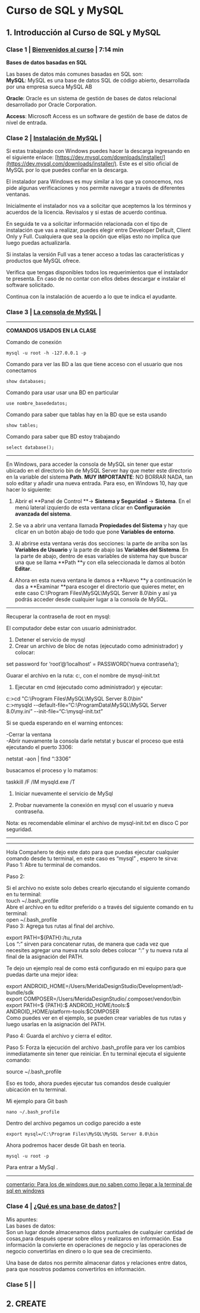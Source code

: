 ﻿#  Curso de SQL y MySQL


## 1. Introducción al Curso de SQL y MySQL


### Clase  1 | [Bienvenidos al curso](https://platzi.com/clases/1272-sql-mysql/11085-bienvenidos-al-curso9999/) | 7:14 min

**Bases de datos basadas en SQL**

Las bases de datos más comunes basadas en SQL son:  
**MySQL**: MySQL es una base de datos SQL de código abierto, desarrollada por una empresa sueca MySQL AB

**Oracle**: Oracle es un sistema de gestión de bases de datos relacional desarrollado por Oracle Corporation.

**Access**: Microsoft Access es un software de gestión de base de datos de nivel de entrada.


### Clase  2 |  [Instalación de MySQL](https://platzi.com/clases/1272-sql-mysql/11086-instalacion-de-mysql/)  | 

Si estas trabajando con Windows puedes hacer la descarga ingresando en el siguiente enlace: [https://dev.mysql.com/downloads/installer/](https://dev.mysql.com/downloads/installer/). Este es el sitio oficial de MySQL por lo que puedes confiar en la descarga.

El instalador para Windows es muy similar a los que ya conocemos, nos pide algunas verificaciones y nos permite navegar a través de diferentes ventanas.

Inicialmente el instalador nos va a solicitar que aceptemos la los términos y acuerdos de la licencia. Revisalos y si estas de acuerdo continua.

En seguida te va a solicitar información relacionada con el tipo de instalación que vas a realizar, puedes elegir entre Developer Default, Client Only y Full. Cualquiera que sea la opción que elijas esto no implica que luego puedas actualizarla.

Si instalas la versión Full vas a tener acceso a todas las características y productos que MySQL ofrece.

Verifica que tengas disponibles todos los requerimientos que el instalador te presenta. En caso de no contar con ellos debes descargar e instalar el software solicitado.

Continua con la instalación de acuerdo a lo que te indica el ayudante.

### Clase 3  |   [La consola de MySQL](https://platzi.com/clases/1272-sql-mysql/11087-la-consola-de-mysql/) |  

---

**COMANDOS USADOS EN LA CLASE**

Comando de conexión

	mysql -u root -h -127.0.0.1 -p 
	
Comando para ver las BD a las que tiene acceso con el usuario que nos conectamos
	
	show databases;  
	
Comando para usar usar una BD en particular

	use nombre_basededatos;  
Comando para saber que tablas hay en la BD que se esta usando

	show tables;  
Comando para saber que BD estoy trabajando

	select database();
	
---
En Windows, para acceder la consola de MySQL sin tener que estar ubicado en el directorio bin de MySQL Server hay que meter este directorio en la variable del sistema  **Path**.  **MUY IMPORTANTE**: NO BORRAR NADA, tan solo editar y añadir una nueva entrada. Para eso, en Windows 10, hay que hacer lo siguiente:

1.  Abrir el **Panel de Control **→  **Sistema y Seguridad**  →  **Sistema**. En el menú lateral izquierdo de esta ventana clicar en  **Configuración avanzada del sistema**.
    
2.  Se va a abrir una ventana llamada  **Propiedades del Sistema**  y hay que clicar en un botón abajo de todo que pone  **Variables de entorno**.
    
3.  Al abrirse esta ventana verás dos secciones: la parte de arriba son las  **Variables de Usuario**  y la parte de abajo las  **Variables del Sistema**. En la parte de abajo, dentro de esas variables de sistema hay que buscar una que se llama **Path **y con ella seleccionada le damos al botón  **Editar**.
    
4.  Ahora en esta nueva ventana le damos a **Nuevo **y a continuación le das a **Examinar **para escoger el directorio que quieres meter, en este caso C:\Program Files\MySQL\MySQL Server 8.0\bin y así ya podrás acceder desde cualquier lugar a la consola de MySQL.
---
Recuperar la contraseña de root en mysql:

El computador debe estar con usuario administrador.

1.  Detener el servicio de mysql
2.  Crear un archivo de bloc de notas (ejecutado como administrador) y colocar:

set password for ‘root’@‘localhost’ = PASSWORD(‘nueva contraseña’);

Guarar el archivo en la ruta: c:, con el nombre de mysql-init.txt

1.  Ejecutar en cmd (ejecutado como administrador) y ejecutar:

c:>cd "C:\Program Files\MySQL\MySQL Server 8.0\bin"  
c:>mysqld --default-file=“C:\ProgramData\MySQL\MySQL Server 8.0\my.ini” --init-file=“C:\mysql-init.txt”

Si se queda esperando en el warning entonces:

-Cerrar la ventana  
-Abrir nuevamente la consola darle netstat y buscar el proceso que está ejecutando el puerto 3306:

netstat -aon | find “:3306”

busacamos el proceso y lo matamos:

taskkill /F /IM mysqld.exe /T

1.  Iniciar nuevamente el servicio de MySql
    
2.  Probar nuevamente la conexión en mysql con el usuario y nueva contraseña.
    

Nota: es recomendable eliminar el archivo de mysql-init.txt en disco C por seguridad.

---
---
Hola Compañero te dejo este dato para que puedas ejecutar cualquier comando desde tu terminal, en este caso es “mysql” , espero te sirva:  
Paso 1: Abre tu terminal de comandos.

Paso 2:

Si el archivo no existe solo debes crearlo ejecutando el siguiente comando en tu terminal:  
touch ~/.bash_profile  
Abre el archivo en tu editor preferido o a través del siguiente comando en tu terminal:  
open ~/.bash_profile  
Paso 3: Agrega tus rutas al final del archivo.

export PATH=${PATH}:/tu_ruta  
Los “:” sirven para concatenar rutas, de manera que cada vez que necesites agregar una nueva ruta solo debes colocar “:” y tu nueva ruta al final de la asignación del PATH.

Te dejo un ejemplo real de como está configurado en mi equipo para que puedas darte una mejor idea:

export ANDROID_HOME=/Users/MeridaDesignStudio/Development/adt-bundle/sdk  
export COMPOSER=/Users/MeridaDesignStudio/.composer/vendor/bin  
export PATH=$ {PATH}:$ ANDROID_HOME/tools:$ ANDROID_HOME/platform-tools:$COMPOSER  
Como puedes ver en el ejemplo, se pueden crear variables de tus rutas y luego usarlas en la asignación del PATH.

Paso 4: Guarda el archivo y cierra el editor.

Paso 5: Forza la ejecución del archivo .bash_profile para ver los cambios inmediatamente sin tener que reiniciar. En tu terminal ejecuta el siguiente comando:

source ~/.bash_profile  

Eso es todo, ahora puedes ejecutar tus comandos desde cualquier ubicación en tu terminal.

Mi ejemplo para Git bash

	nano ~/.bash_profile

Dentro del archivo pegamos un codigo parecido a este

	export mysql=/C:\Program Files\MySQL\MySQL Server 8.0\bin

Ahora podremos hacer desde Git bash en teoria.

	mysql -u root -p

Para entrar a MySql .

---


[comentario: Para los de windows que no saben como llegar a la terminal de sql en windows ](https://platzi.com/comentario/648356/)




### Clase 4  | [¿Qué es una base de datos?](https://platzi.com/clases/1272-sql-mysql/11088-que-es-una-base-de-datos8306/) | 

Mis apuntes:  
Las bases de datos:  
Son un lugar donde almacenamos datos puntuales de cualquier cantidad de cosas,para después operar sobre ellos y realizaros en información. Esa información la convierte en operaciones de negocio y las operaciones de negocio convertirlas en dinero o lo que sea de crecimiento.

Una base de datos nos permite almacenar datos y relaciones entre datos, para que nosotros podamos convertirlos en información.





### Clase 5  |  | 





## 2. CREATE
